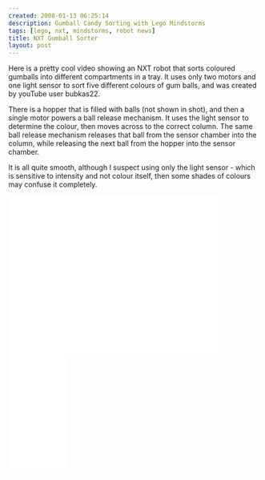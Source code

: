 ```yaml
---
created: 2008-01-13 06:25:14
description: Gumball Candy Sorting with Lego Mindstorms
tags: [lego, nxt, mindstorms, robot news]
title: NXT Gumball Sorter
layout: post
---
```

Here is a pretty cool video showing an NXT robot that sorts coloured gumballs into different compartments in a tray. It uses only two motors and one light sensor to sort five different colours of gum balls, and was created by youTube user bubkas22.

There is a hopper that is filled with balls (not shown in shot), and then a single motor powers a ball release mechanism. It uses the light sensor to determine the colour, then moves across to the correct column. The same ball release mechanism releases that ball from the sensor chamber into the column, while releasing the next ball from the hopper into the sensor chamber.

It is all quite smooth, although I suspect using only the light sensor - which is sensitive to intensity and not colour itself, then some shades of colours may confuse it completely.

<iframe width="420" height="315" src="//www.youtube.com/embed/IiJdn6bg3fs?rel=0"
    frameborder="0" allowfullscreen="true"></iframe>

<iframe style="width:120px;height:240px;" marginwidth="0" marginheight="0" scrolling="no" frameborder="0" src="//ws-eu.amazon-adsystem.com/widgets/q?ServiceVersion=20070822&OneJS=1&Operation=GetAdHtml&MarketPlace=GB&source=ss&ref=as_ss_li_til&ad_type=product_link&tracking_id=orionrobots-21&language=en_GB&marketplace=amazon&region=GB&placement=B082WD5YV9&asins=B082WD5YV9&linkId=e40e6e6802507d8646f3131923f1dea1&show_border=true&link_opens_in_new_window=true"></iframe><!-- lego mindstorms review 2021 -->
